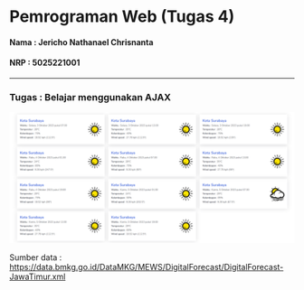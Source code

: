 # Pemrograman Web (Tugas 4)
#### Nama : Jericho Nathanael Chrisnanta
#### NRP  : 5025221001

---
### Tugas : Belajar menggunakan AJAX

![dashboard](img/preview.png)

Sumber data : https://data.bmkg.go.id/DataMKG/MEWS/DigitalForecast/DigitalForecast-JawaTimur.xml
